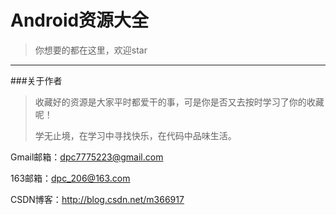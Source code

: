 # Android资源大全
>你想要的都在这里，欢迎star

-----

###关于作者
>收藏好的资源是大家平时都爱干的事，可是你是否又去按时学习了你的收藏呢！
>
>学无止境，在学习中寻找快乐，在代码中品味生活。

Gmail邮箱：dpc7775223@gmail.com

163邮箱：dpc_206@163.com

CSDN博客：http://blog.csdn.net/m366917
